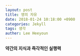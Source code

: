 ```yaml
---
layout: post
title: 영의 자유
date: 2018-01-24 10:18:00 +0900
categories: Jekyll
tags: 생각
auther: Lee Heeyoun
---
```


**약간의 지식과 즉각적인 실행력**
